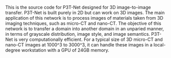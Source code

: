 This is the source code for P3T-Net designed for 3D image-to-image transfer. P3T-Net is built purely in 2D but can work on 3D images. 
The main application of this network is to process images of materials taken from 3D imaging techniques, such as micro-CT and nano-CT. 
The objective of this network is to transfer a domain into another domain in an unparied manner, in terms of grayscale distribution, image style, and image semantics.
P3T-Net is very computationally efficient. For a typical size of 3D micro-CT and nano-CT images at 1000^3 to 3000^3, it can handle these images in a local-degree workstation with a GPU of 24GB memory.

